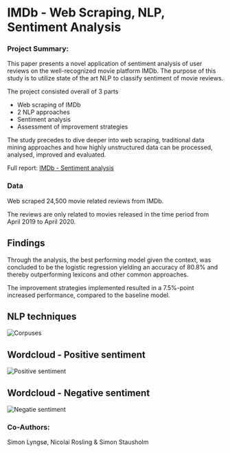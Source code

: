 # IMDb - Web Scraping, NLP, Sentiment Analysis

### Project Summary:
This paper presents a novel application of sentiment analysis of user reviews on the well-recognized movie platform IMDb. 
The purpose of this study is to utilize state of the art NLP to classify sentiment of movie reviews.

The project consisted overall of 3 parts
* Web scraping of IMDb
* 2 NLP approaches
* Sentiment analysis
* Assessment of improvement strategies

The study precedes to dive deeper into web scraping, traditional data mining approaches and how highly unstructured data can be processed, analysed, improved and evaluated. 

Full report: [IMDb - Sentiment analysis](IMDb%20report.pdf)

### Data 
Web scraped 24,500 movie related reviews from IMDb. 

The reviews are only related to movies released in the time period from April 2019 to April 2020.

## Findings

Through the analysis, the best performing model given the context, was concluded to be the logistic regression yielding an accuracy of 80.8%  and thereby outperforming lexicons and other common approaches. 

The improvement strategies implemented resulted in a 7.5%-point increased performance, compared to the baseline model. 

## NLP techniques
![Corpuses](https://user-images.githubusercontent.com/69463973/108486252-2cfb5480-729e-11eb-86dc-c04eb62f7dcc.png)

## Wordcloud - Positive sentiment
![Positive sentiment](https://user-images.githubusercontent.com/69463973/108486047-ea397c80-729d-11eb-8cf6-0a20becba219.png)

## Wordcloud - Negative sentiment
![Negatie sentiment](https://user-images.githubusercontent.com/69463973/108486164-0fc68600-729e-11eb-907d-3d6ab5bddd6b.png)


### Co-Authors:
Simon Lyngsø, Nicolai Rosling & Simon Stausholm



